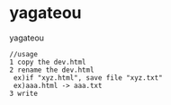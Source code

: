 # yagateou
yagateou


```
//usage
1 copy the dev.html
2 rename the dev.html
 ex)if "xyz.html", save file "xyz.txt"
 ex)aaa.html -> aaa.txt
3 write
```
